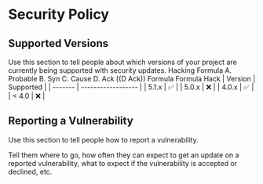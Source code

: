 # Security Policy

## Supported Versions

Use this section to tell people about which versions of your project are
currently being supported with security updates.
Hacking Formula A. Probable 
B. Syn C. Cause D. Ack [(D Ack)) Formula Formula Hack
| Version | Supported          |
| ------- | ------------------ |
| 5.1.x   | :white_check_mark: |
| 5.0.x   | :x:                |
| 4.0.x   | :white_check_mark: |
| < 4.0   | :x:                |

## Reporting a Vulnerability

Use this section to tell people how to report a vulnerability.

Tell them where to go, how often they can expect to get an update on a
reported vulnerability, what to expect if the vulnerability is accepted or
declined, etc.
